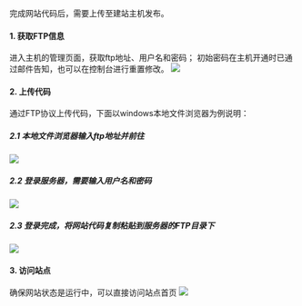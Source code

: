 完成网站代码后，需要上传至建站主机发布。

#### 1.	获取FTP信息
进入主机的管理页面，获取ftp地址、用户名和密码；
初始密码在主机开通时已通过邮件告知，也可以在控制台进行重置修改。
![](https://mc.qcloudimg.com/static/img/85c157dafebc9f8940e6133d258b6ff7/1.png)

#### 2.	上传代码
通过FTP协议上传代码，下面以windows本地文件浏览器为例说明：

##### 2.1 本地文件浏览器输入ftp地址并前往
![](https://mc.qcloudimg.com/static/img/3f7404d32c5e4cb730c2ba94fc567621/2-1.png)

##### 2.2 登录服务器，需要输入用户名和密码
![](https://mc.qcloudimg.com/static/img/1bc4f564e822967d3dcf921a700a4eb8/3-1.png)

##### 2.3 登录完成，将网站代码复制粘贴到服务器的FTP目录下
![](https://mc.qcloudimg.com/static/img/39f79a65e6bf62e1d72e9b55c24f28eb/4-1.png)

#### 3. 访问站点
确保网站状态是运行中，可以直接访问站点首页
![](https://mc.qcloudimg.com/static/img/162a878057001c14f34eacbc5770e0fb/5.png)

